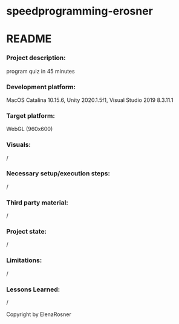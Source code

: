# speedprogramming-erosner

# README

### Project description: 
program quiz in 45 minutes

### Development platform: 
MacOS Catalina 10.15.6, Unity 2020.1.5f1, Visual Studio 2019 8.3.11.1


### Target platform: 
WebGL (960x600)

### Visuals: 
/

### Necessary setup/execution steps: 
/

### Third party material: 
/

### Project state: 
/

### Limitations: 
/

### Lessons Learned: 
/

Copyright by ElenaRosner
